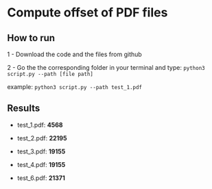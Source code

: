 # Compute offset of PDF files

## How to run 

1 - Download the code and the files from github

2 - Go the the corresponding folder in your terminal and type: `python3 script.py --path [file path]` 

example: `python3 script.py --path test_1.pdf` 


## Results

- test_1.pdf: **4568**

- test_2.pdf: **22195**

- test_3.pdf: **19155**

- test_4.pdf: **19155**

- test_6.pdf: **21371**
